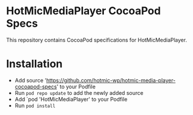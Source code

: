 # HotMicMediaPlayer CocoaPod Specs

This repository contains CocoaPod specifications for HotMicMediaPlayer.

# Installation

- Add source 'https://github.com/hotmic-wp/hotmic-media-player-cocoapod-specs' to your Podfile
- Run `pod repo update` to add the newly added source
- Add `pod 'HotMicMediaPlayer' to your Podfile
- Run `pod install`
